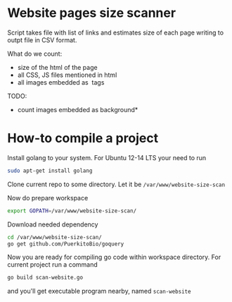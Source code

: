 # Website pages size scanner

Script takes file with list of links and estimates size of each page writing to outpt file in CSV format.

What do we count:
* size of the html of the page
* all CSS, JS files mentioned in html
* all images embedded as <img> tags

TODO:
* count images embedded as background* 

How-to compile a project
=====

Install golang to your system.
For Ubuntu 12-14 LTS your need to run
```sh
sudo apt-get install golang
```

Clone current repo to some directory. Let it be ```/var/www/website-size-scan```

Now do prepare workspace
```sh
export GOPATH=/var/www/website-size-scan/
```

Download needed dependency
```sh
cd /var/www/website-size-scan/
go get github.com/PuerkitoBio/goquery
```

Now you are ready for compiling go code within workspace directory.
For current project run a command
```sh
go build scan-website.go
```
and you'll get executable program nearby, named ```scan-website```
